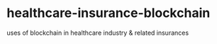 # healthcare-insurance-blockchain
uses of blockchain in healthcare industry &amp; related insurances
